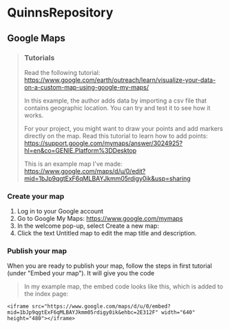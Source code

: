  # QuinnsRepository

 ## Google Maps

> ### Tutorials
> Read the following tutorial: https://www.google.com/earth/outreach/learn/visualize-your-data-on-a-custom-map-using-google-my-maps/
>
> In this example, the author adds data by importing a csv file that contains geographic location. You can try and test it to see how it works. 
>
> For your project, you might want to draw your points and add markers directly on the map.
> Read this tutorial to learn how to add points: https://support.google.com/mymaps/answer/3024925?hl=en&co=GENIE.Platform%3DDesktop
>
> This is an example map I've made: https://www.google.com/maps/d/u/0/edit?mid=1bJp9qgtExF6qMLBAYJkmm05rdigy0ik&usp=sharing


### Create your map
1. Log in to your Google account
2. Go to Google My Maps: https://www.google.com/mymaps
3. In the welcome pop-up, select Create a new map:
4. Click the text Untitled map to edit the map title and description.



### Publish your map
When you are ready to publish your map, follow the steps in first tutorial (under "Embed your map"). It will give you the code

> In my example map, the embed code looks like this,  which is added to the index page:
>

    <iframe src="https://www.google.com/maps/d/u/0/embed?mid=1bJp9qgtExF6qMLBAYJkmm05rdigy0ik&ehbc=2E312F" width="640" height="480"></iframe>